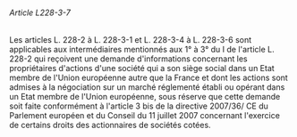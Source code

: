 ###### Article L228-3-7

Les articles L. 228-2 à L. 228-3-1 et L. 228-3-4 à L. 228-3-6 sont applicables aux intermédiaires mentionnés aux 1° à 3° du I de l'article L. 228-2 qui reçoivent une demande d'informations concernant les propriétaires d'actions d'une société qui a son siège social dans un Etat membre de l'Union européenne autre que la France et dont les actions sont admises à la négociation sur un marché réglementé établi ou opérant dans un Etat membre de l'Union européenne, sous réserve que cette demande soit faite conformément à l'article 3 bis de la directive 2007/36/ CE du Parlement européen et du Conseil du 11 juillet 2007 concernant l'exercice de certains droits des actionnaires de sociétés cotées.

